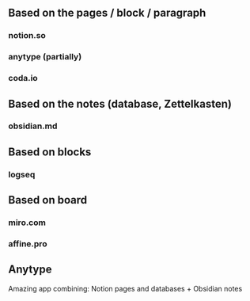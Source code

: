 ## Based on the pages / block / paragraph
### notion.so
### anytype (partially)
### coda.io

## Based on the notes (database, Zettelkasten)
### obsidian.md

## Based on blocks
### logseq

## Based on board
### miro.com
### affine.pro

## Anytype
Amazing app combining: Notion pages and databases + Obsidian notes

